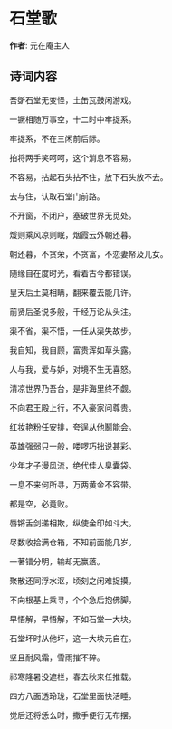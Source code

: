 # 石堂歌

**作者**: 元在庵主人

## 诗词内容

吾斲石堂无变怪，土缶瓦鼓闲游戏。

一镢相随万事空，十二时中牢捉系。

牢捉系，不在三闲前后际。

拍将两手笑呵呵，这个消息不容易。

不容易，拈起石头拈不住，放下石头放不去。

去与住，认取石堂门前路。

不开窗，不闭户，塞破世界无觅处。

煖则乘风凉则眠，烟霞云外朝还暮。

朝还暮，不贪荣，不贪富，不恋妻帑及儿女。

随缘自在度时光，看着古今都错误。

皇天后土莫相瞒，翻来覆去能几许。

前贤后圣说多般，千经万论从头注。

渠不省，渠不悟，一任从渠失故步。

我自知，我自顾，富贵浑如草头露。

人与我，爱与妒，对境不生无喜怒。

清凉世界乃吾台，是非海里终不觑。

不向君王殿上行，不入豪家问尊贵。

红妆艳粉任安排，夸逞从他鬭能会。

英雄强弱只一般，喽啰巧拙说甚彩。

少年才子漫风流，绝代佳人臭囊袋。

一息不来何所寻，万两黄金不容带。

都是空，必竟败。

唇锵舌剑递相欺，纵使金印如斗大。

尽数收拾满仓箱，不知前面能几岁。

一著错分明，输却无赢落。

聚散还同浮水沤，顷刻之闲难捉摸。

不向根基上乘寻，个个急后抱佛脚。

早悟解，早悟解，不如石堂一大块。

石堂坏时从他坏，这一大块元自在。

坚且耐风霜，雪雨摧不碎。

祁寒隆暑没遮栏，春去秋来任推载。

四方八面透玲珑，石堂里面快活睡。

觉后还将恁么时，撒手便行无布摆。

